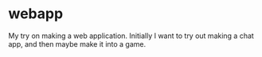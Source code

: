 # webapp
My try on making a web application. Initially I want to try out making a chat app, and then maybe make it into a game.
